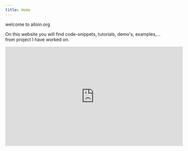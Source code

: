 ```yaml
---
title: Home
---
```


welcome to alloin.org

On this website you will find code-snippets, tutorials, demo's, examples,... from project I have worked on.

<iframe width="560" height="315" src="https://www.youtube.com/embed/hsaXP9f40tw" frameborder="0" allow="accelerometer; autoplay; encrypted-media; gyroscope; picture-in-picture" allowfullscreen></iframe>